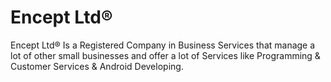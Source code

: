 # Encept Ltd®

Encept Ltd® Is a Registered Company in Business Services that manage a lot of other small businesses and offer a lot of Services like Programming & Customer Services & Android Developing.
